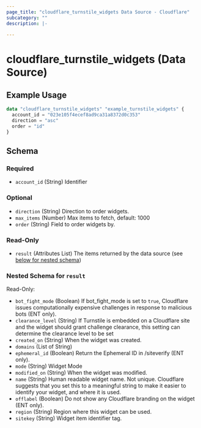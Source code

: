 ```yaml
---
page_title: "cloudflare_turnstile_widgets Data Source - Cloudflare"
subcategory: ""
description: |-
  
---
```


# cloudflare_turnstile_widgets (Data Source)



## Example Usage

```terraform
data "cloudflare_turnstile_widgets" "example_turnstile_widgets" {
  account_id = "023e105f4ecef8ad9ca31a8372d0c353"
  direction = "asc"
  order = "id"
}
```

<!-- schema generated by tfplugindocs -->
## Schema

### Required

- `account_id` (String) Identifier

### Optional

- `direction` (String) Direction to order widgets.
- `max_items` (Number) Max items to fetch, default: 1000
- `order` (String) Field to order widgets by.

### Read-Only

- `result` (Attributes List) The items returned by the data source (see [below for nested schema](#nestedatt--result))

<a id="nestedatt--result"></a>
### Nested Schema for `result`

Read-Only:

- `bot_fight_mode` (Boolean) If bot_fight_mode is set to `true`, Cloudflare issues computationally
expensive challenges in response to malicious bots (ENT only).
- `clearance_level` (String) If Turnstile is embedded on a Cloudflare site and the widget should grant challenge clearance,
this setting can determine the clearance level to be set
- `created_on` (String) When the widget was created.
- `domains` (List of String)
- `ephemeral_id` (Boolean) Return the Ephemeral ID in /siteverify (ENT only).
- `mode` (String) Widget Mode
- `modified_on` (String) When the widget was modified.
- `name` (String) Human readable widget name. Not unique. Cloudflare suggests that you
set this to a meaningful string to make it easier to identify your
widget, and where it is used.
- `offlabel` (Boolean) Do not show any Cloudflare branding on the widget (ENT only).
- `region` (String) Region where this widget can be used.
- `sitekey` (String) Widget item identifier tag.


